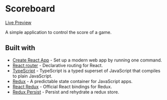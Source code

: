 # Scoreboard

[Live Preview](https://johnscoreboard.herokuapp.com)

A simple application to control the score of a game.

## Built with

- [Create React App](https://create-react-app.dev/) - Set up a modern web app by running one command.
- [React router](https://reacttraining.com/react-router/) - Declarative routing for React.
- [TypeScript](https://www.typescriptlang.org) - TypeScript is a typed superset of JavaScript that compiles to plain JavaScript.
- [Redux](https://redux.js.org) - A predictable state container for JavaScript apps.
- [React Redux](https://react-redux.js.org/) - Official React bindings for Redux.
- [Redux Persist](https://github.com/rt2zz/redux-persist) - Persist and rehydrate a redux store.
